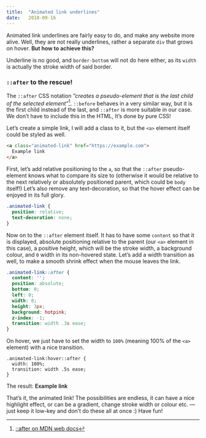 ```yaml
---
title:  "Animated link underlines"
date:   2018-09-16
---
```


Animated link underlines are fairly easy to do, and make any website more alive. Well, they are not really underlines, rather a separate `div` that grows on hover. <a style="white-space: nowrap" class="example animated-link">But how to achieve this?</a>

Underline is no good, and `border-bottom` will not do here either, as its `width` is actually the stroke width of said border.

<style type="text/css">
  .example.animated-link {
    border: none !important;
    background: none;
    text-decoration:none;
    font-weight: 600;
    position: relative;
    cursor: pointer;
  }

  .example.animated-link:hover {
    background: none;
    color: inherit;
  }

  .example.animated-link::after {
    content: '';
    height: 3px;
    position: absolute;
    bottom: -2px;
    left: 0;
    width: 0;
    background: #28f;
    transition: width .3s ease;
  }

  .example.animated-link:hover::after {
    width: 100%;
    transition: width .4s ease;
  }

  .example.animated-link.example-pink::after {
    background: hotpink;
  }
</style>

### `::after` to the rescue!

The `::after` CSS notation _”creates a pseudo-element that is the last child of the selected element”_[^1]. `::before` behaves in a very similar way, but it is the first child instead of the last, and `::after` is more suitable in our case. We donʼt have to include this in the HTML, Itʼs done by pure CSS!

Letʼs create a simple link, I will add a class to it, but the `<a>` element itself could be styled as well.

```html
<a class="animated-link" href="https://example.com">
  Example link
</a>
```

First, letʼs add relative positioning to the `a`, so that the `::after` pseudo-element knows what to compare its size to (otherwise it would be relative to the next relatively or absolutely positioned parent, which could be `body` itself!) Letʼs also remove any text-decoration, so that the hover effect can be enjoyed in its full glory.

```css
.animated-link {
  position: relative;
  text-decoration: none;
}
```

Now on to the `::after` element itself. It has to have some `content` so that it is displayed, absolute positioning relative to the parent (our `<a>` element in this case), a positive height, which will be the stroke width, a background colour, and `0` width in its non-hovered state. Letʼs add a width transition as well, to make a smooth shrink effect when the mouse leaves the link.

```css
.animated-link::after {
  content: '';
  position: absolute;
  bottom: 0;
  left: 0;
  width: 0;
  height: 3px;
  background: hotpink;
  z-index: -1;
  transition: width .3s ease;
}
```

On hover, we just have to set the width to `100%` (meaning 100% of the `<a>` element) with a nice transition.
```
.animated-link:hover::after {
  width: 100%;
  transition: width .5s ease;
}
```

The result:
<a href="https://example.com" class="example animated-link example-pink">Example link</a>

Thatʼs it, the animated link! The possibilities are endless, it can have a nice highlight effect, or can be a gradient, change stroke width or colour etc. — just keep it low-key and donʼt do these all at once :) Have fun!


[^1]: [::after on MDN web docs](https://developer.mozilla.org/en-US/docs/Web/CSS/::after)

